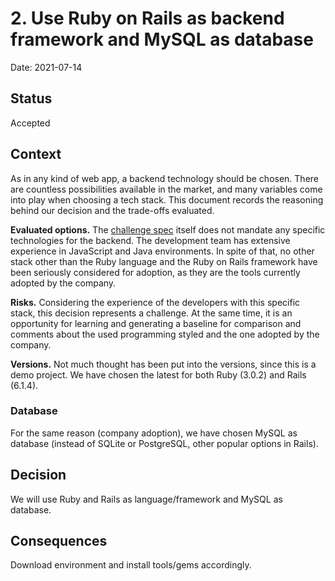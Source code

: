 # 2. Use Ruby on Rails as backend framework and MySQL as database

Date: 2021-07-14

## Status

Accepted

## Context

As in any kind of web app, a backend technology should be chosen. There are countless possibilities available
in the market, and many variables come into play when choosing a tech stack. This document records the reasoning behind our decision and the trade-offs evaluated.

**Evaluated options.** The [challenge spec](https://gumroad.notion.site/Coding-challenge-v2-f7aa85150edd41eeb3537aae4632619f) itself does not mandate
any specific technologies for the backend. The development team has extensive experience in JavaScript and Java environments.
In spite of that, no other stack other than the Ruby language and the Ruby on Rails framework have been seriously considered for adoption, as they are
the tools currently adopted by the company.

**Risks.** Considering the experience of the developers with this specific stack, this decision represents a challenge. At the same time,
it is an opportunity for learning and generating a baseline for comparison and comments about the used programming styled and the one adopted by the company.

**Versions.** Not much thought has been put into the versions, since this is a demo project. We have chosen the latest
for both Ruby (3.0.2) and Rails (6.1.4).

### Database

For the same reason (company adoption), we have chosen MySQL as database (instead of SQLite or PostgreSQL, other popular options in Rails).

## Decision

We will use Ruby and Rails as language/framework and MySQL as database.

## Consequences

Download environment and install tools/gems accordingly.
